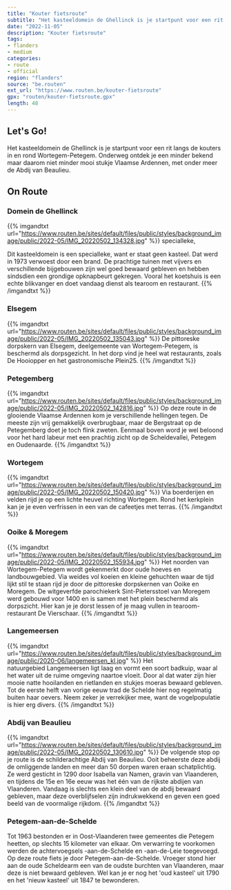 ```yaml
---
title: "Kouter fietsroute"
subtitle: "Het kasteeldomein de Ghellinck is je startpunt voor een rit langs de kouters in en rond Wortegem-Petegem"
date: "2022-11-05"
description: "Kouter fietsroute"
tags:
- flanders
- medium
categories:
- route
- official
region: "flanders"
source: "be.routen"
ext_url: "https://www.routen.be/kouter-fietsroute"
gpx: "routen/kouter-fietsroute.gpx"
length: 48
---
```


## Let's Go!

Het kasteeldomein de Ghellinck is je startpunt voor een rit langs de kouters in en rond Wortegem-Petegem. Onderweg ontdek je een minder bekend maar daarom niet minder mooi stukje Vlaamse Ardennen, met onder meer de Abdij van Beaulieu.

## On Route

### Domein de Ghellinck

{{% imgandtxt url="https://www.routen.be/sites/default/files/public/styles/background_image/public/2022-05/IMG_20220502_134328.jpg" %}}
specialleke,

Dit kasteeldomein is een specialleke, want er staat geen kasteel. Dat werd in 1973 verwoest door een brand. De prachtige tuinen met vijvers en verschillende bijgebouwen zijn wel goed bewaard gebleven en hebben sindsdien een grondige opknapbeurt gekregen. Vooral het koetshuis is een echte blikvanger en doet vandaag dienst als tearoom en restaurant.
{{% /imgandtxt %}}

### Elsegem

{{% imgandtxt url="https://www.routen.be/sites/default/files/public/styles/background_image/public/2022-05/IMG_20220502_135043.jpg" %}}
De pittoreske dorpskern van Elsegem, deelgemeente van Wortegem-Petegem, is beschermd als dorpsgezicht. In het dorp vind je heel wat restaurants, zoals De Hooiopper en het gastronomische Plein25.
{{% /imgandtxt %}}

### Petegemberg

{{% imgandtxt url="https://www.routen.be/sites/default/files/public/styles/background_image/public/2022-05/IMG_20220502_142816.jpg" %}}
Op deze route in de glooiende Vlaamse Ardennen kom je verschillende hellingen tegen. De meeste zijn vrij gemakkelijk overbrugbaar, maar de Bergstraat op de Petegemberg doet je toch flink zweten. Eenmaal boven word je wel beloond voor het hard labeur met een prachtig zicht op de Scheldevallei, Petegem en Oudenaarde.
{{% /imgandtxt %}}

### Wortegem

{{% imgandtxt url="https://www.routen.be/sites/default/files/public/styles/background_image/public/2022-05/IMG_20220502_150420.jpg" %}}
Via boerderijen en velden rijd je op een lichte heuvel richting Wortegem. Rond het kerkplein kan je je even verfrissen in een van de cafeetjes met terras.
{{% /imgandtxt %}}

### Ooike & Moregem

{{% imgandtxt url="https://www.routen.be/sites/default/files/public/styles/background_image/public/2022-05/IMG_20220502_155934.jpg" %}}
Het noorden van Wortegem-Petegem wordt gekenmerkt door oude hoeves en landbouwgebied. Via weides vol koeien en kleine gehuchten waar de tijd lijkt stil te staan rijd je door de pittoreske dorpskernen van Ooike en Moregem. De witgeverfde parochiekerk Sint-Pietersstoel van Moregem werd gebouwd voor 1400 en is samen met het plein beschermd als dorpszicht. Hier kan je je dorst lessen of je maag vullen in tearoom-restaurant De Vierschaar.
{{% /imgandtxt %}}

### Langemeersen

{{% imgandtxt url="https://www.routen.be/sites/default/files/public/styles/background_image/public/2020-06/langemeersen_kl.jpg" %}}
Het natuurgebied Langemeersen ligt laag en vormt een soort badkuip, waar al het water uit de ruime omgeving naartoe vloeit. Door al dat water zijn hier mooie natte hooilanden en rietlanden en stukjes moeras bewaard gebleven. Tot de eerste helft van vorige eeuw trad de Schelde hier nog regelmatig buiten haar oevers. Neem zeker je verrekijker mee, want de vogelpopulatie is hier erg divers.
{{% /imgandtxt %}}

### Abdij van Beaulieu

{{% imgandtxt url="https://www.routen.be/sites/default/files/public/styles/background_image/public/2022-05/IMG_20220502_130610.jpg" %}}
De volgende stop op je route is de schilderachtige Abdij van Beaulieu. Ooit beheerste deze abdij de omliggende landen en meer dan 50 dorpen waren eraan schatplichtig. Ze werd gesticht in 1290 door Isabella van Namen, gravin van Vlaanderen, en tijdens de 15e en 16e eeuw was het één van de rijkste abdijen van Vlaanderen. Vandaag is slechts een klein deel van de abdij bewaard gebleven, maar deze overblijfselen zijn indrukwekkend en geven een goed beeld van de voormalige rijkdom.
{{% /imgandtxt %}}

### Petegem-aan-de-Schelde

Tot 1963 bestonden er in Oost-Vlaanderen twee gemeentes die Petegem heetten, op slechts 15 kilometer van elkaar. Om verwarring te voorkomen werden de achtervoegsels -aan-de-Schelde en -aan-de-Leie toegevoegd. Op deze route fiets je door Petegem-aan-de-Schelde. Vroeger stond hier aan de oude Scheldearm een van de oudste burchten van Vlaanderen, maar deze is niet bewaard gebleven. Wel kan je er nog het 'oud kasteel' uit 1790 en het 'nieuw kasteel' uit 1847 te bewonderen.


